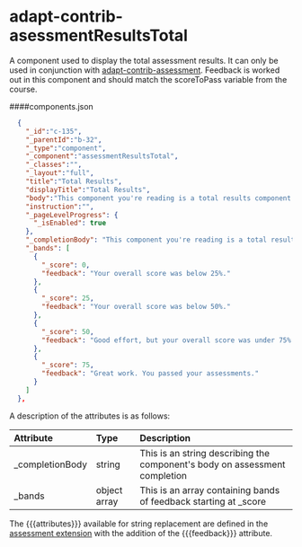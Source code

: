 adapt-contrib-asessmentResultsTotal
===================================

A component used to display the total assessment results. It can only be used in conjunction with [adapt-contrib-assessment](https://github.com/adaptlearning/adapt-contrib-assessment). Feedback is worked out in this component and should match the scoreToPass variable from the course.



####components.json

```json
  {
    "_id":"c-135",
    "_parentId":"b-32",
    "_type":"component",
    "_component":"assessmentResultsTotal",
    "_classes":"",
    "_layout":"full",
    "title":"Total Results",
    "displayTitle":"Total Results",
    "body":"This component you're reading is a total results component.",
    "instruction":"",
    "_pageLevelProgress": {
      "_isEnabled": true
    },
    "_completionBody": "This component you're reading is a total results component.<br>You have finished the assessments.<br>You scored {{{scoreAsPercent}}}%. {{{feedback}}}",
    "_bands": [
      {
        "_score": 0,
        "feedback": "Your overall score was below 25%."
      },
      {
        "_score": 25,
        "feedback": "Your overall score was below 50%."
      },
      {
        "_score": 50,
        "feedback": "Good effort, but your overall score was under 75%."
      },
      {
        "_score": 75,
        "feedback": "Great work. You passed your assessments."
      }
    ]
  },
```

A description of the attributes is as follows:

| Attribute                 | Type         | Description|
| :-------------------------|:-------------|:-----|
| _completionBody           | string       | This is an string describing the component's body on assessment completion |
| _bands                    | object array | This is an array containing bands of feedback starting at _score |


The {{{attributes}}} available for string replacement are defined in the [assessment extension](https://github.com/adaptlearning/adapt-contrib-assessment) with the addition of the {{{feedback}}} attribute.
